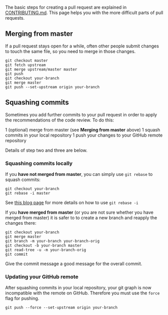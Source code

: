 The basic steps for creating a pull request are explained in [CONTRIBUTING.md](https://github.com/junit-team/junit/blob/master/CONTRIBUTING.md). This page helps you with the more difficult parts of pull requests.

## Merging from master

If a pull request stays open for a while, often other people submit changes to touch the same file, so you need to merge in those changes.

    git checkout master
    git fetch upstream
    git merge upstream/master master
    git push
    git checkout your-branch
    git merge master
    git push --set-upstream origin your-branch

## Squashing commits

Sometimes you add further commits to your pull request in order to apply the recommendations of the
code review. To do this:

1 (optional) merge from master (see **Merging from master** above)
1 squash commits in your local repository
1 push your changes to your GitHub remote repository

Details of step two and three are below.

### Squashing commits locally

If you **have not merged from master**, you can simply use `git rebase` to squash commits:

    git checkout your-branch
    git rebase -i master

See [this blog page](https://ariejan.net/2011/07/05/git-squash-your-latests-commits-into-one/) for more details on how to use `git rebase -i`

If you **have merged from master** (or you are not sure whether you have merged from master) it is safer to to create a new branch and reapply the changes there:

    git checkout your-branch
    git merge master
    git branch -m your-branch your-branch-orig
    git checkout -b your-branch master
    git read-tree -u -m your-branch-orig
    git commit

Give the commit message a good message for the overall commit.

### Updating your GitHub remote

After squashing commits in your local repository, your git graph is now incompatible with the remote on GitHub. Therefore you must use the `force`
flag for pushing.

    git push --force --set-upstream origin your-branch
